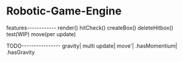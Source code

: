 # Robotic-Game-Engine
features------------
render()
hitCheck()
createBox()
deleteHitbox()
test(WIP)
move(per update)


TODO----------------
gravity|
multi update|
move'|
.hasMomentium|
.hasGravity
